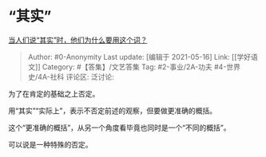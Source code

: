 # “其实”
[当人们说“其实”时，他们为什么要用这个词？](https://www.zhihu.com/question/396142789/answer/1235609440)

> Author: #0-Anonymity
> Last update: [编辑于 2021-05-16]
> Link: [[学好语文]]
> Category: #【答集】/文艺答集
> Tag: #2-事业/2A-功夫 #4-世界史/4A-社科
> 评论区:
> 泛讨论:

为了在肯定的基础之上否定。

用“其实”“实际上”，表示不否定前述的观察，但要做更准确的概括。

这个“更准确的概括”，从另一个角度看毕竟也同时是一个“不同的概括”。

可以说是一种特殊的否定。
